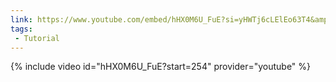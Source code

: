 ```yaml
---
link: https://www.youtube.com/embed/hHX0M6U_FuE?si=yHWTj6cLElEo63T4&amp;start=254
tags:
 - Tutorial
---  
```

{% include video id="hHX0M6U_FuE?start=254" provider="youtube" %}
